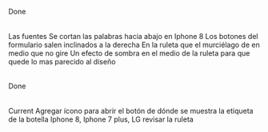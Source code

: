 Done
######
Las fuentes
Se cortan las palabras hacia abajo en Iphone 8
Los botones del formulario salen inclinados a la derecha
En la ruleta que el murciélago de en medio que no gire
Un efecto de sombra en el medio de la ruleta para que quede lo mas parecido al diseño
######

Done
######
Current
Agregar ícono para abrir el botón de dónde se muestra la etiqueta de la botella
Iphone 8, Iphone 7 plus, LG revisar la ruleta
######